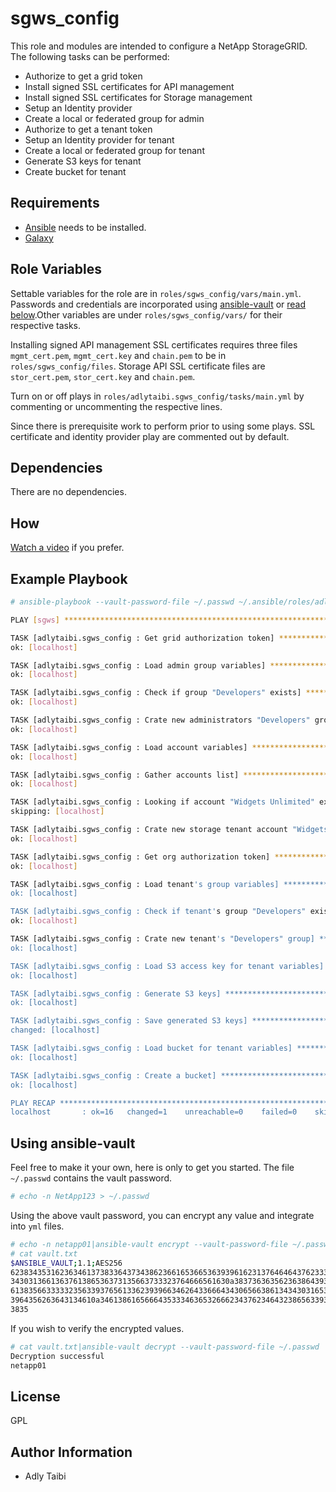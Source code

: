 sgws_config
===========

This role and modules are intended to configure a NetApp StorageGRID. The following tasks can be performed:

- Authorize to get a grid token
- Install signed SSL certificates for API management
- Install signed SSL certificates for Storage management
- Setup an Identity provider
- Create a local or federated group for admin
- Authorize to get a tenant token
- Setup an Identity provider for tenant
- Create a local or federated group for tenant
- Generate S3 keys for tenant
- Create bucket for tenant

Requirements
------------

- [Ansible](https://docs.ansible.com/ansible/latest/installation_guide/intro_installation.html) needs to be installed.
- [Galaxy](https://galaxy.ansible.com/adlytaibi/sgws_config)

Role Variables
--------------

Settable variables for the role are in `roles/sgws_config/vars/main.yml`. Passwords and credentials are incorporated using [ansible-vault](https://docs.ansible.com/ansible/latest/cli/ansible-vault.html) or [read below](#using-ansible-vault).Other variables are under `roles/sgws_config/vars/` for their respective tasks.

Installing signed API management SSL certificates requires three files `mgmt_cert.pem`, `mgmt_cert.key` and `chain.pem` to be in `roles/sgws_config/files`. Storage API SSL certificate files are `stor_cert.pem`, `stor_cert.key` and `chain.pem`.

Turn on or off plays in `roles/adlytaibi.sgws_config/tasks/main.yml` by commenting or uncommenting the respective lines.

Since there is prerequisite work to perform prior to using some plays. SSL certificate and identity provider play are commented out by default.

Dependencies
------------

There are no dependencies.

How
---

[Watch a video](https://youtu.be/gXKvRlEsEHI) if you prefer.

Example Playbook
----------------

```bash
# ansible-playbook --vault-password-file ~/.passwd ~/.ansible/roles/adlytaibi.sgws_config/sgws_config.yml

PLAY [sgws] *********************************************************************************************

TASK [adlytaibi.sgws_config : Get grid authorization token] *********************************************
ok: [localhost]

TASK [adlytaibi.sgws_config : Load admin group variables] ***********************************************
ok: [localhost]

TASK [adlytaibi.sgws_config : Check if group "Developers" exists] ***************************************
ok: [localhost]

TASK [adlytaibi.sgws_config : Crate new administrators "Developers" group] ******************************
ok: [localhost]

TASK [adlytaibi.sgws_config : Load account variables] ***************************************************
ok: [localhost]

TASK [adlytaibi.sgws_config : Gather accounts list] *****************************************************
ok: [localhost]

TASK [adlytaibi.sgws_config : Looking if account "Widgets Unlimited" exists] ****************************
skipping: [localhost]

TASK [adlytaibi.sgws_config : Crate new storage tenant account "Widgets Unlimited"] *********************
ok: [localhost]

TASK [adlytaibi.sgws_config : Get org authorization token] **********************************************
ok: [localhost]

TASK [adlytaibi.sgws_config : Load tenant's group variables] ********************************************
ok: [localhost]

TASK [adlytaibi.sgws_config : Check if tenant's group "Developers" exists] ******************************
ok: [localhost]

TASK [adlytaibi.sgws_config : Crate new tenant's "Developers" group] ************************************
ok: [localhost]

TASK [adlytaibi.sgws_config : Load S3 access key for tenant variables] **********************************
ok: [localhost]

TASK [adlytaibi.sgws_config : Generate S3 keys] *********************************************************
ok: [localhost]

TASK [adlytaibi.sgws_config : Save generated S3 keys] ***************************************************
changed: [localhost]

TASK [adlytaibi.sgws_config : Load bucket for tenant variables] *****************************************
ok: [localhost]

TASK [adlytaibi.sgws_config : Create a bucket] **********************************************************
ok: [localhost]

PLAY RECAP **********************************************************************************************
localhost       : ok=16   changed=1    unreachable=0    failed=0    skipped=1    rescued=0    ignored=0

```

Using ansible-vault
-------------------

Feel free to make it your own, here is only to get you started.
The file `~/.passwd` contains the vault password.

```bash
# echo -n NetApp123 > ~/.passwd
```

Using the above vault password, you can encrypt any value and integrate into `yml` files.

```bash
# echo -n netapp01|ansible-vault encrypt --vault-password-file ~/.passwd > vault.txt
# cat vault.txt
$ANSIBLE_VAULT;1.1;AES256
62383435316236346137383364373438623661653665363939616231376464643762333364663733
3430313661363761386536373135663733323764666561630a383736363562363864393037646531
61383566333332356339376561336239396634626433666434306566386134343031653339333531
3964356263643134610a346138616566643533346365326662343762346432386563393331306239
3835
```

If you wish to verify the encrypted values.

```bash
# cat vault.txt|ansible-vault decrypt --vault-password-file ~/.passwd
Decryption successful
netapp01
```

License
-------

GPL

Author Information
------------------

- Adly Taibi

